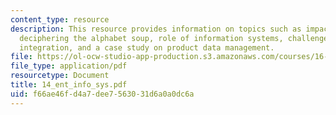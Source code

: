 ```yaml
---
content_type: resource
description: This resource provides information on topics such as impact of computing,
  deciphering the alphabet soup, role of information systems, challenges in enterprise
  integration, and a case study on product data management.
file: https://ol-ocw-studio-app-production.s3.amazonaws.com/courses/16-852j-integrating-the-lean-enterprise-fall-2005/f66ae46fd4a7dee7563031d6a0a0dc6a_14_ent_info_sys.pdf
file_type: application/pdf
resourcetype: Document
title: 14_ent_info_sys.pdf
uid: f66ae46f-d4a7-dee7-5630-31d6a0a0dc6a
---
```

